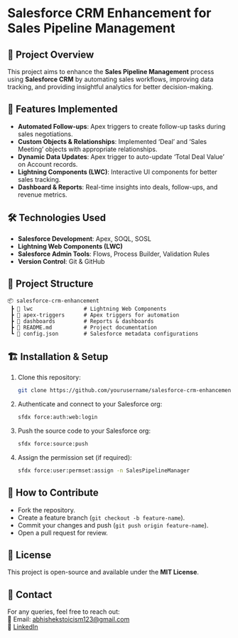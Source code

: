 # Salesforce CRM Enhancement for Sales Pipeline Management

## 📌 Project Overview
This project aims to enhance the **Sales Pipeline Management** process using **Salesforce CRM** by automating sales workflows, improving data tracking, and providing insightful analytics for better decision-making.

## 🚀 Features Implemented
- **Automated Follow-ups**: Apex triggers to create follow-up tasks during sales negotiations.
- **Custom Objects & Relationships**: Implemented ‘Deal’ and ‘Sales Meeting’ objects with appropriate relationships.
- **Dynamic Data Updates**: Apex trigger to auto-update ‘Total Deal Value’ on Account records.
- **Lightning Components (LWC)**: Interactive UI components for better sales tracking.
- **Dashboard & Reports**: Real-time insights into deals, follow-ups, and revenue metrics.

## 🛠 Technologies Used
- **Salesforce Development**: Apex, SOQL, SOSL
- **Lightning Web Components (LWC)**
- **Salesforce Admin Tools**: Flows, Process Builder, Validation Rules
- **Version Control**: Git & GitHub

## 📂 Project Structure
```
📦 salesforce-crm-enhancement
 ┣ 📂 lwc                # Lightning Web Components
 ┣ 📂 apex-triggers      # Apex triggers for automation
 ┣ 📂 dashboards         # Reports & dashboards
 ┣ 📜 README.md          # Project documentation
 ┗ 📜 config.json        # Salesforce metadata configurations
```

## 🏗 Installation & Setup
1. Clone this repository:  
   ```bash
   git clone https://github.com/yourusername/salesforce-crm-enhancement.git
   ```
2. Authenticate and connect to your Salesforce org:
   ```bash
   sfdx force:auth:web:login
   ```
3. Push the source code to your Salesforce org:
   ```bash
   sfdx force:source:push
   ```
4. Assign the permission set (if required):
   ```bash
   sfdx force:user:permset:assign -n SalesPipelineManager
   ```

## 📢 How to Contribute
- Fork the repository.
- Create a feature branch (`git checkout -b feature-name`).
- Commit your changes and push (`git push origin feature-name`).
- Open a pull request for review.

## 📜 License
This project is open-source and available under the **MIT License**.

## 📧 Contact
For any queries, feel free to reach out:  
📩 Email: abhishekstoicism123@gmail.com  
🔗 [LinkedIn](https://www.linkedin.com/in/satya-abhishek-jakkula-473855210/)

